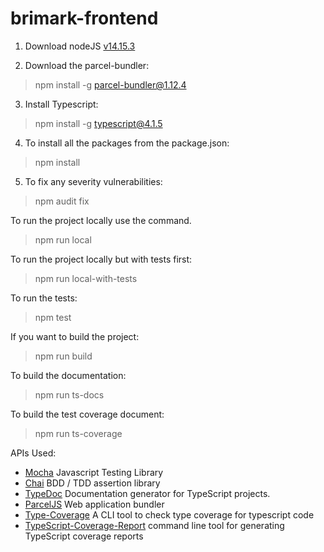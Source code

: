 # brimark-frontend

1. Download nodeJS [v14.15.3](https://nodejs.org/en/blog/release/v14.15.3)   

2. Download the parcel-bundler:
> npm install -g parcel-bundler@1.12.4   

3. Install Typescript:
> npm install -g typescript@4.1.5 

4. To install all the packages from the package.json:
> npm install

5. To fix any severity vulnerabilities:
> npm audit fix

To run the project locally use the command.
> npm run local

To run the project locally but with tests first:
> npm run local-with-tests

To run the tests:
> npm test

If you want to build the project:
> npm run build

To build the documentation:
> npm run ts-docs

To build the test coverage document:
> npm run ts-coverage

APIs Used:
- [Mocha](https://mochajs.org/) Javascript Testing Library
- [Chai](https://www.chaijs.com/) BDD / TDD assertion library
- [TypeDoc](https://typedoc.org/) Documentation generator for TypeScript projects.
- [ParcelJS](https://parceljs.org/) Web application bundler
- [Type-Coverage](https://github.com/plantain-00/type-coverage) A CLI tool to check type coverage for typescript code
- [TypeScript-Coverage-Report](https://www.npmjs.com/package/typescript-coverage-report) command line tool for generating TypeScript coverage reports